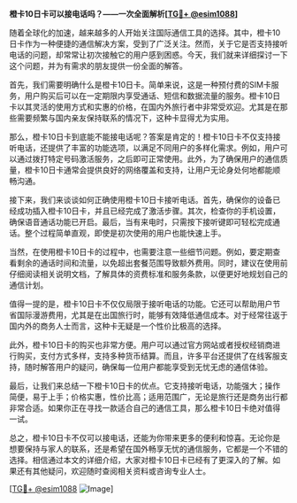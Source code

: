 **橙卡10日卡可以接电话吗？——一次全面解析[[TG💪+ @esim1088](https://t.me/s/esim1088)]**

随着全球化的加速，越来越多的人开始关注国际通信工具的选择。其中，橙卡10日卡作为一种便捷的通信解决方案，受到了广泛关注。然而，关于它是否支持接听电话的问题，却常常让初次接触它的用户感到困惑。今天，我们就来详细探讨一下这个问题，并为有需求的朋友提供一份全面的解答。

首先，我们需要明确什么是橙卡10日卡。简单来说，这是一种预付费的SIM卡服务，用户购买后可以在一定期限内享受通话、短信和数据流量的服务。橙卡10日卡以其灵活的使用方式和实惠的价格，在国内外旅行者中非常受欢迎。尤其是在那些需要频繁与国内亲友保持联系的情况下，这种卡显得尤为实用。

那么，橙卡10日卡到底能不能接电话呢？答案是肯定的！橙卡10日卡不仅支持接听电话，还提供了丰富的功能选项，以满足不同用户的多样化需求。例如，用户可以通过拨打特定号码激活服务，之后即可正常使用。此外，为了确保用户的通信质量，橙卡10日卡通常会提供良好的网络覆盖和支持，让用户无论身处何地都能顺畅沟通。

接下来，我们来谈谈如何正确使用橙卡10日卡接听电话。首先，确保你的设备已经成功插入橙卡10日卡，并且已经完成了激活步骤。其次，检查你的手机设置，确保语音通话功能已开启。最后，当有来电时，只需按下接听键即可轻松完成通话。整个过程简单直观，即使是初次使用的用户也能快速上手。

当然，在使用橙卡10日卡的过程中，也需要注意一些细节问题。例如，要定期查看剩余的通话时间和流量，以免超出套餐范围导致额外费用。同时，建议在使用前仔细阅读相关说明文档，了解具体的资费标准和服务条款，以便更好地规划自己的通信计划。

值得一提的是，橙卡10日卡不仅仅局限于接听电话的功能。它还可以帮助用户节省国际漫游费用，尤其是在出国旅行时，能够有效降低通信成本。对于经常往返于国内外的商务人士而言，这种卡无疑是一个性价比极高的选择。

此外，橙卡10日卡的购买也非常方便。用户可以通过官方网站或者授权经销商进行购买，支付方式多样，支持多种货币结算。而且，许多平台还提供了在线客服支持，随时解答用户的疑问，确保每一位用户都能享受到无忧无虑的通信体验。

最后，让我们来总结一下橙卡10日卡的优点。它支持接听电话，功能强大；操作简便，易于上手；价格实惠，性价比高；适用范围广，无论是旅行还是商务出行都非常合适。如果你正在寻找一款适合自己的通信工具，那么橙卡10日卡绝对值得一试。

总之，橙卡10日卡不仅可以接电话，还能为你带来更多的便利和惊喜。无论你是想要保持与家人的联系，还是希望在国外畅享无忧的通信服务，它都是一个不错的选择。相信通过本文的详细介绍，大家对橙卡10日卡已经有了更深入的了解。如果还有其他疑问，欢迎随时查阅相关资料或咨询专业人士。

[[TG💪+ @esim1088](https://t.me/s/esim1088) ![Image](https://i.postimg.cc/4NQfJmqS/Snipaste-2025-05-13-00-14-12.png)]